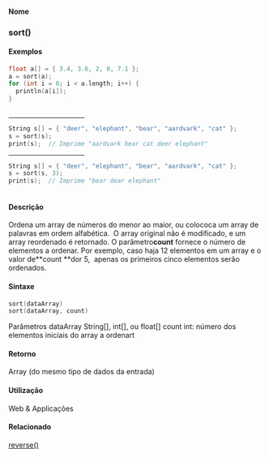 
#### Nome
### sort()

#### Exemplos

```pde
float a[] = { 3.4, 3.6, 2, 0, 7.1 }; 
a = sort(a); 
for (int i = 0; i < a.length; i++) { 
  println(a[i]); 
} 
 

```
<hr align="left" noshade="noshade" size="1" width="150"/>

```pde
String s[] = { "deer", "elephant", "bear", "aardvark", "cat" }; 
s = sort(s); 
print(s);  // Imprime "aardvark bear cat deer elephant" 

```
<hr align="left" noshade="noshade" size="1" width="150"/>

```pde
String s[] = { "deer", "elephant", "bear", "aardvark", "cat" }; 
s = sort(s, 3); 
print(s);  // Imprime "bear dear elephant" 
 

```

#### Descrição
Ordena um array de números do menor ao
maior, ou colococa um array de palavras em ordem alfabética.
 O array original não é modificado, e um array
reordenado é retornado. O parâmetro**count** fornece o número de elementos a ordenar. Por exemplo, caso haja 12 elementos em um array e o valor de**count **dor 5,  apenas os primeiros cinco elementos serão ordenados.

#### Sintaxe
```pde
sort(dataArray)
sort(dataArray, count)

```
Parâmetros
dataArray
String[], int[], ou float[]
count
int: número dos elementos iniciais do array a ordenart

#### Retorno

	
Array (do mesmo tipo de dados da entrada)

#### Utilização

	
Web & Applicações

#### Relacionado
[reverse()](reverse_)
